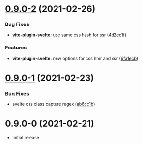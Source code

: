 # [0.9.0-2](https://github.com/svitejs/svite/compare/vite-plugin-svelte@0.9.0-1...vite-plugin-svelte@0.9.0-2) (2021-02-26)


### Bug Fixes

* **vite-plugin-svelte:** use same css hash for ssr ([4d2cc1f](https://github.com/svitejs/svite/commit/4d2cc1ff589c40bc15a41e454c657d6cfc23fd26))


### Features

* **vite-plugin-svelte:** new options for css hmr and ssr ([6fa1ecb](https://github.com/svitejs/svite/commit/6fa1ecb85eee93f1356ae941312d5582122e6b71))



# [0.9.0-1](https://github.com/svitejs/svite/compare/vite-plugin-svelte@0.9.0-0...vite-plugin-svelte@0.9.0-1) (2021-02-23)


### Bug Fixes

* svelte css class capture regex ([ab6cc1b](https://github.com/svitejs/svite/commit/ab6cc1b39bb308e7abcdef139ad345006a3ca3ec))



# 0.9.0-0 (2021-02-21)
* Initial release



